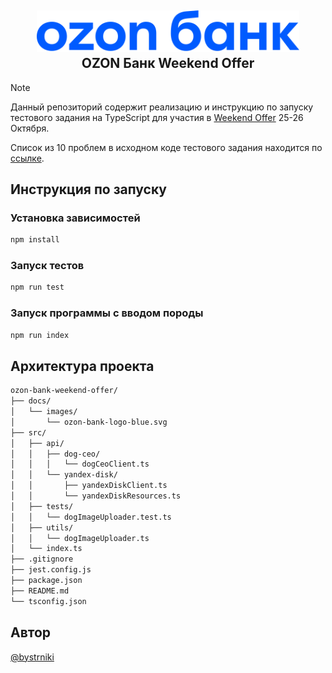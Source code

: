 <h2 align="center">
    <a href="https://ozon-weekend-offer.ru/#application" target="blank_">
        <img width="420" alt="ozon-weekend-offer" src="./docs/images/ozon-bank-logo-blue.svg" />
    </a>
    <br>
    OZON Банк Weekend Offer
</h2>

> [!NOTE]
> Данный репозиторий содержит реализацию и инструкцию по запуску тестового задания на TypeScript для участия в [Weekend Offer](https://ozon-weekend-offer.ru/#application) 25-26 Октября.

Список из 10 проблем в исходном коде тестового задания находится по [ссылке](docs/TASK_SOURCE_CODE_PROBLEMS.md).

## Инструкция по запуску

### Установка зависимостей
```bash
npm install
```

### Запуск тестов
```bash
npm run test
```

### Запуск программы с вводом породы
```bash
npm run index
```

## Архитектура проекта

```bash
ozon-bank-weekend-offer/
├── docs/
│   └── images/
│       └── ozon-bank-logo-blue.svg
├── src/
│   ├── api/
│   │   ├── dog-ceo/
│   │   │   └── dogCeoClient.ts
│   │   └── yandex-disk/
│   │       ├── yandexDiskClient.ts
│   │       └── yandexDiskResources.ts
│   ├── tests/
│   │   └── dogImageUploader.test.ts
│   ├── utils/
│   │   └── dogImageUploader.ts
│   └── index.ts
├── .gitignore
├── jest.config.js
├── package.json
├── README.md
└── tsconfig.json
```

## Автор

[@bystrniki](https://t.me/bystrniki)
